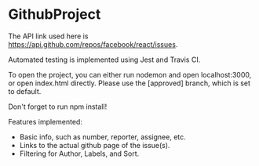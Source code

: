 # GithubProject

The API link used here is https://api.github.com/repos/facebook/react/issues.

Automated testing is implemented using Jest and Travis CI. 

To open the project, you can either run nodemon and open localhost:3000, or open index.html directly. Please use the [approved] branch, which is set to default.

Don't forget to run npm install!

Features implemented: 

- Basic info, such as number, reporter, assignee, etc. 
- Links to the actual github page of the issue(s).
- Filtering for Author, Labels, and Sort. 